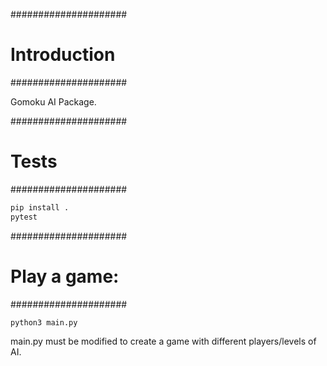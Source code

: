 #####################
# Introduction
#####################

Gomoku AI Package.

#####################
# Tests
#####################
```python
pip install .
pytest
```

#####################
# Play a game:
#####################

```python
python3 main.py
```
main.py must be modified to create a game with different players/levels of AI.
